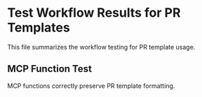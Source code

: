 # Test Workflow Results for PR Templates

This file summarizes the workflow testing for PR template usage.

## MCP Function Test

MCP functions correctly preserve PR template formatting.